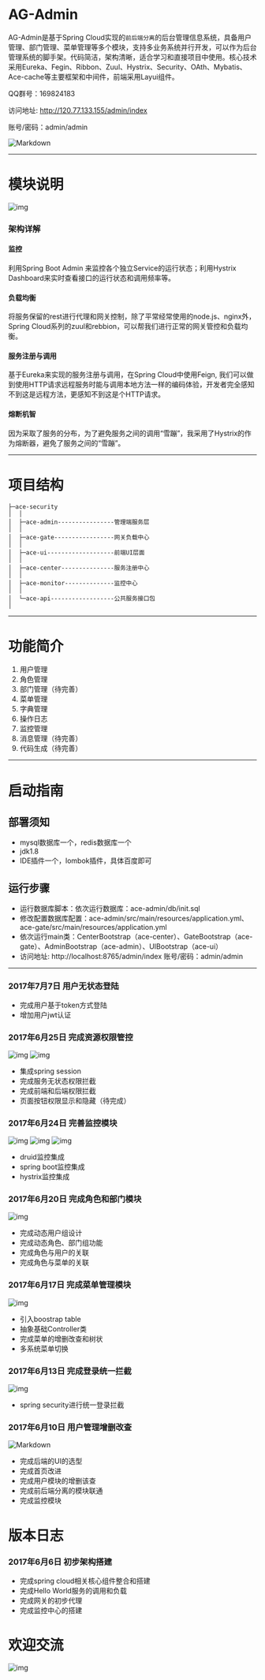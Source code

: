 # AG-Admin
AG-Admin是基于Spring Cloud实现的`前后端分离`的后台管理信息系统，具备用户管理、部门管理、菜单管理等多个模块，支持多业务系统并行开发，可以作为后台管理系统的脚手架。代码简洁，架构清晰，适合学习和直接项目中使用。核心技术采用Eureka、Fegin、Ribbon、Zuul、Hystrix、Security、OAth、Mybatis、Ace-cache等主要框架和中间件，前端采用Layui组件。


QQ群号：169824183

访问地址: http://120.77.133.155/admin/index 

账号/密码：admin/admin

![Markdown](http://i1.buimg.com/1949/39fbe8cbf5fd961f.png)

---------

# 模块说明
![img](http://ofsc32t59.bkt.clouddn.com/17-06-28/1498635351391.jpg)

### 架构详解
#### 监控
利用Spring Boot Admin 来监控各个独立Service的运行状态；利用Hystrix Dashboard来实时查看接口的运行状态和调用频率等。
#### 负载均衡
将服务保留的rest进行代理和网关控制，除了平常经常使用的node.js、nginx外，Spring Cloud系列的zuul和rebbion，可以帮我们进行正常的网关管控和负载均衡。
#### 服务注册与调用
基于Eureka来实现的服务注册与调用，在Spring Cloud中使用Feign, 我们可以做到使用HTTP请求远程服务时能与调用本地方法一样的编码体验，开发者完全感知不到这是远程方法，更感知不到这是个HTTP请求。
#### 熔断机智
因为采取了服务的分布，为了避免服务之间的调用“雪蹦”，我采用了Hystrix的作为熔断器，避免了服务之间的“雪蹦”。

------

# 项目结构
```
├─ace-security
│  │
│  ├─ace-admin----------------管理端服务层
│  │
│  ├─ace-gate-----------------网关负载中心
│  │
│  ├─ace-ui-------------------前端UI层面
│  │
│  ├─ace-center---------------服务注册中心
│  │
│  ├─ace-monitor--------------监控中心
│  │
│  └─ace-api------------------公共服务接口包
│
```

------------
# 功能简介
1. 用户管理
2. 角色管理
3. 部门管理（待完善）
4. 菜单管理
5. 字典管理
6. 操作日志
8. 监控管理
9. 消息管理（待完善）
10. 代码生成（待完善）

-----

# 启动指南
## 部署须知
- mysql数据库一个，redis数据库一个
- jdk1.8
- IDE插件一个，lombok插件，具体百度即可
## 运行步骤
- 运行数据库脚本：依次运行数据库：ace-admin/db/init.sql
- 修改配置数据库配置：ace-admin/src/main/resources/application.yml、ace-gate/src/main/resources/application.yml
- 依次运行main类：CenterBootstrap（ace-center）、GateBootstrap（ace-gate）、AdminBootstrap（ace-admin）、UIBootstrap（ace-ui）
- 访问地址: http://localhost:8765/admin/index  账号/密码：admin/admin

---------


### 2017年7月7日 用户无状态登陆
-  完成用户基于token方式登陆
-  增加用户jwt认证

### 2017年6月25日 完成资源权限管控
![img](http://ofsc32t59.bkt.clouddn.com/17-06-24/1498313864701.jpg)
![img](http://ofsc32t59.bkt.clouddn.com/17-06-24/1498313774449.jpg)
- 集成spring session
- 完成服务无状态权限拦截
- 完成前端和后端权限拦截
- 页面按钮权限显示和隐藏（待完成）

### 2017年6月24日 完善监控模块
![img](http://ofsc32t59.bkt.clouddn.com/17-06-24/1498313933332.jpg)
![img](http://ofsc32t59.bkt.clouddn.com/17-06-24/1498314057039.jpg)
![img](http://ofsc32t59.bkt.clouddn.com/17-06-24/1498314097360.jpg)
- druid监控集成
- spring boot监控集成
- hystrix监控集成

### 2017年6月20日 完成角色和部门模块
![img](http://ofsc32t59.bkt.clouddn.com/17-06-17/1497698348097.jpg)
- 完成动态用户组设计
- 完成动态角色、部门组功能
- 完成角色与用户的关联
- 完成角色与菜单的关联

### 2017年6月17日 完成菜单管理模块
![img](http://ofsc32t59.bkt.clouddn.com/17-06-15/1497540870148.jpg)
- 引入boostrap table
- 抽象基础Controller类
- 完成菜单的增删改查和树状
- 多系统菜单切换


### 2017年6月13日 完成登录统一拦截
![img](http://ofsc32t59.bkt.clouddn.com/17-06-15/1497541226023.jpg?imageView2/2/w/800)
- spring security进行统一登录拦截

### 2017年6月10日 用户管理增删改查
![Markdown](http://i1.buimg.com/1949/39fbe8cbf5fd961f.png)
- 完成后端的UI的选型
- 完成首页改进
- 完成用户模块的增删该查
- 完成前后端分离的模块联通
- 完成监控模块

# 版本日志
### 2017年6月6日 初步架构搭建
- 完成spring cloud相关核心组件整合和搭建
- 完成Hello World服务的调用和负载
- 完成网关的初步代理
- 完成监控中心的搭建







# 欢迎交流
![img](http://ofsc32t59.bkt.clouddn.com/17-06-16/1497595760484.jpg)
